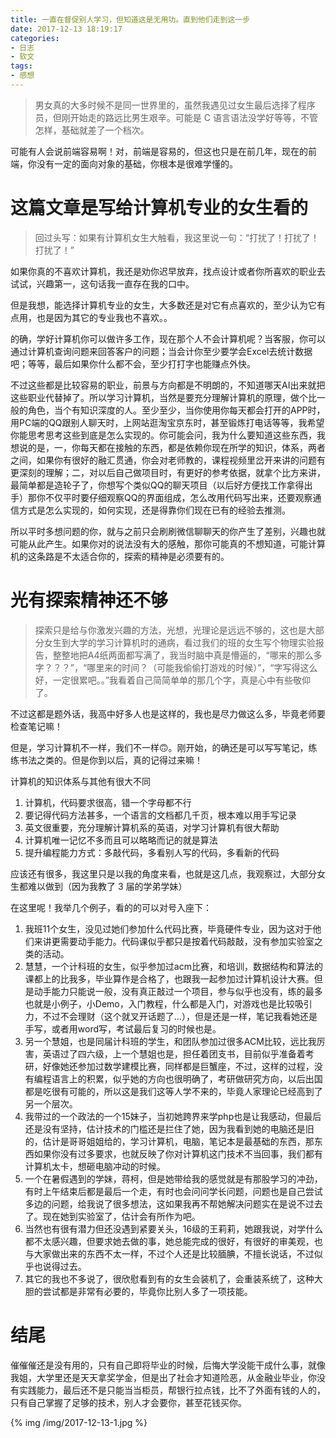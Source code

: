 ```yaml
---
title: 一直在督促别人学习，但知道这是无用功。直到他们走到这一步
date: 2017-12-13 18:19:17
categories:
- 日志
- 软文
tags:
- 感想
---
```

> 男女真的大多时候不是同一世界里的，虽然我遇见过女生最后选择了程序员，但刚开始走的路远比男生艰辛。可能是 C 语言语法没学好等等，不管怎样，基础就差了一个档次。

可能有人会说前端容易啊！对，前端是容易的，但这也只是在前几年，现在的前端，你没有一定的面向对象的基础，你根本是很难学懂的。

# 这篇文章是写给计算机专业的女生看的

> 回过头写：如果有计算机女生大触看，我这里说一句：“打扰了！打扰了！打扰了！”

如果你真的不喜欢计算机，我还是劝你迟早放弃，找点设计或者你所喜欢的职业去试试，兴趣第一，这句话我一直存在我的口中。
<!--more-->
但是我想，能选择计算机专业的女生，大多数还是对它有点喜欢的，至少认为它有点用，也是因为其它的专业我也不喜欢。。

的确，学好计算机你可以做许多工作，现在那个人不会计算机呢？当客服，你可以通过计算机查询问题来回答客户的问题；当会计你至少要学会Excel去统计数据吧；等等，最后如果你什么都不会，至少打打字也能赚点外快。

不过这些都是比较容易的职业，前景与方向都是不明朗的，不知道哪天AI出来就把这些职业代替掉了。所以学习计算机，当然是要充分理解计算机的原理，做个比一般的角色，当个有知识深度的人。至少至少，当你使用你每天都会打开的APP时，用PC端的QQ跟别人聊天时，上网站逛淘宝京东时，甚至锻炼打电话等等，我希望你能思考思考这些到底是怎么实现的。你可能会问，我为什么要知道这些东西，我想说的是，一，你每天都在接触的东西，都是依赖你现在所学的知识，体系，两者之间，如果你有很好的融汇贯通，你会对老师教的，课程视频里岔开来讲的问题有更深刻的理解；二，对以后自己做项目时，有更好的参考依据，就拿个比方来讲，最简单都是造轮子了，你想写个类似QQ的聊天项目（以后好方便找工作拿得出手）那你不仅平时要仔细观察QQ的界面组成，怎么改用代码写出来，还要观察通信方式是怎么实现的，如何实现，还是得靠你们现在已有的经验去推测。

所以平时多想问题的你，就与之前只会刷刷微信聊聊天的你产生了差别，兴趣也就可能从此产生。如果你对的说法没有大的感触，那你可能真的不想知道，可能计算机的这条路是不太适合你的，探索的精神是必须要有的。

# 光有探索精神还不够

> 探索只是给与你激发兴趣的方法，光想，光理论是远远不够的，这也是大部分女生到大学的学习计算机时的通病，看过我们的班的女生写个物理实验报告，整整地把A4纸两面都写满了，我当时脑中真是懵逼的，“哪来的那么多字？？？”，“哪里来的时间？（可能我偷偷打游戏的时候）”，“字写得这么好，一定很累吧。。”我看着自己简简单单的那几个字，真是心中有些敬仰了。

不过这都是题外话，我高中好多人也是这样的，我也是尽力做这么多，毕竟老师要检查笔记嘛！

但是，学习计算机不一样，我们不一样🙃。刚开始，的确还是可以写写笔记，练练书法之类的。但是你到以后，真的记得过来嘛！

计算机的知识体系与其他有很大不同

1. 计算机，代码要求很高，错一个字母都不行
2. 要记得代码方法甚多，一个语言的文档都几千页，根本难以用手写记录
3. 英文很重要，充分理解计算机系的英语，对学习计算机有很大帮助
4. 计算机唯一记忆不多而且可以略略而记的就是算法
5. 提升编程能力方式：多敲代码，多看别人写的代码，多看新的代码

应该还有很多，我这里只是以我的角度来看，也就是这几点，我观察过，大部分女生都难以做到（因为我教了 3 届的学弟学妹）

在这里呢！我举几个例子，看的的可以对号入座下：

1. 我班11个女生，没见过她们参加什么代码比赛，毕竟硬件专业，因为这对于他们来讲更需要动手能力。代码课似乎都只是按着代码敲敲，没有参加实验室之类的活动。
2. 慧慧，一个计科班的女生，似乎参加过acm比赛，和培训，数据结构和算法的课都上的比我多，毕业算作是合格了，也跟我一起参加过计算机设计大赛。但是动手能力只能说一般，没有真正敲过一个项目，参与似乎也没有，练的最多也就是小例子，小Demo，入门教程，什么都是入门，对游戏也是比较吸引力，不过不会理财（这个就叉开话题了...），但是还是一样，笔记我看她还是手写，或者用word写，考试最后复习的时候也是。
3. 另一个慧姐，也是同届计科班的学生，和团队参加过很多ACM比较，远比我厉害，英语过了四六级，上一个慧姐也是，担任着团支书，目前似乎准备着考研，好像她还参加过数学建模比赛，同样都是巨蟹座，不过，这样的过程，没有编程语言上的积累，似乎她的方向也很明确了，考研做研究方向，以后出国都是吃很有可能的，所以这是我们这等人学不来的，毕竟人家理论已经高到了另一个层次。
4. 我带过的一个政法的一个15妹子，当初她跨界来学php也是让我感动，但最后还是没有坚持，估计技术的门槛还是拦住了她，因为我看到她的电脑还是旧的，估计是哥哥姐姐给的，学习计算机，电脑，笔记本是最基础的东西，那东西如果你没有过多要求，也就反映了你对计算机这门技术不当回事，我们都有计算机太卡，想砸电脑冲动的时候。
5. 一个在暑假遇到的学妹，蒋柯，但是她带给我的感觉就是有那股学习的冲劲，有时上午结束后都是最后一个走，有时也会问问学长问题，问题也是自己尝试多边的问题，给我说了很多想法，这如果我再不帮她解决问题实在是说不过去了。现在她到实验室了，估计会有所作为吧。
6. 当然也有很有潜力但还没遇到紧要关头，16级的王莉莉，她跟我说，对学什么都不太感兴趣，但要求她去做的事，她总能完成的很好，有很好的审美观，也与大家做出来的东西不太一样，不过个人还是比较腼腆，不擅长说话，不过似乎也说得过去。
7. 其它的我也不多说了，很欣慰看到有的女生会装机了，会重装系统了，这种大胆的尝试都是非常有必要的，毕竟你比别人多了一项技能。

# 结尾

催催催还是没有用的，只有自己即将毕业的时候，后悔大学没能干成什么事，就像我姐，大学里还是天天拿奖学金，但是出了社会才知道险恶，从金融业毕业，你没有实践能力，最后还不是只能当当柜员，帮银行拉点钱，比不了外面有钱的人的，只有自己掌握了足够的技术，别人才会要你，甚至花钱买你。

{% img /img/2017-12-13-1.jpg %}


